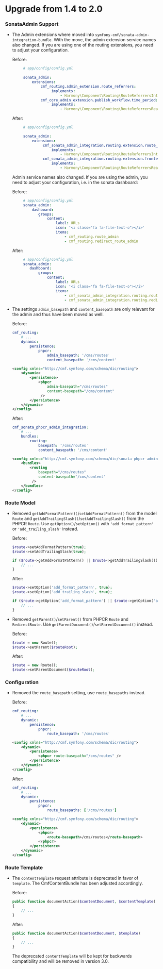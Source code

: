 # Upgrade from 1.4 to 2.0

### SonataAdmin Support

 * The Admin extensions where moved into `symfony-cmf/sonata-admin-integration-bundle`.
   With the move, the admin extension service names also changed. If you are using one of the routing extensions,
   you need to adjust your configuration.
   
   Before:
   
   ```yaml
        # app/config/config.yml
     
        sonata_admin:
            extensions:
                cmf_routing.admin_extension.route_referrers:
                     implements:
                         - Harmony\Component\Routing\RouteReferrersInterface
                cmf_core.admin_extension.publish_workflow.time_period:
                     implements:
                         - Harmony\Component\Routing\RouteReferrersReadInterface
   ```

   After:
       
   ```yaml
        # app/config/config.yml
                
        sonata_admin:
            extensions:
                 cmf_sonata_admin_integration.routing.extension.route_referrers:
                     implements:
                         - Harmony\Component\Routing\RouteReferrersInterface
                 cmf_sonata_admin_integration.routing.extension.frontend_link:
                     implements:
                         - Harmony\Component\Routing\RouteReferrersReadInterface
   ```
   Admin service names also changed. If you are using the admin, you need to adjust your configuration,
   i.e. in the sonata dashboard:
   
   Before:
   
   ```yaml
        # app/config/config.yml
        sonata_admin:
            dashboard:
               groups:
                   content:
                       label: URLs
                       icon: '<i class="fa fa-file-text-o"></i>'
                       items:
                           - cmf_routing.route_admin
                           - cmf_routing.redirect_route_admin
   ```

   After:
       
   ```yaml
        # app/config/config.yml
        sonata_admin:
           dashboard:
               groups:
                   content:
                       label: URLs
                       icon: '<i class="fa fa-file-text-o"></i>'
                       items:
                           - cmf_sonata_admin_integration.routing.route_admin
                           - cmf_sonata_admin_integration.routing.redirect_route_admin
   ```

 * The settings `admin_basepath` and `content_basepath` are only relevant for
   the admin and thus have been moved as well.

   Before:

   ```yaml
   cmf_routing:
       # ...
       dynamic:
           persistence:
               phpcr:
                   admin_basepath: '/cms/routes'
                   content_basepath: '/cms/content'
   ```
   ```xml
   <config xmlns="http://cmf.symfony.com/schema/dic/routing">
       <dynamic>
           <persistence>
               <phpcr
                   admin-basepath="/cms/routes"
                   content-basepath="/cms/content"
                />
           </persistence>
       </dynamic>
   </config>
   ```

   After:

   ```yaml
   cmf_sonata_phpcr_admin_integration:
       # ...
       bundles:
           routing:
               basepath: '/cms/routes'
               content_basepath: '/cms/content'
   ```
   ```xml
   <config xmlns="http://cmf.symfony.com/schema/dic/sonata-phpcr-admin-integration">
       <bundles>
           <routing
               basepath="/cms/routes"
               content-basepath="/cms/content"
            />
       </bundles>
   </config>
   ```

### Route Model

 * Removed `getAddFormatPattern()`/`setAddFormatPattern()` from the model
   `Route` and `getAddTrailingSlash()`/`setAddTrailingSlash()` from the PHPCR
   `Route`. Use `getOption()`/`setOption()` with `'add_format_pattern'` or
   `'add_trailing_slash'` instead.

   Before:

   ```php
   $route->setAddFormatPattern(true);
   $route->setAddTrailingSlash(true);

   if ($route->getAddFormatPattern() || $route->getAddTrailingSlash()) {
       // ...
   }
   ```

   After:

   ```php
   $route->setOption('add_format_pattern', true);
   $route->setOption('add_trailing_slash', true);

   if ($route->getOption('add_format_pattern') || $route->getOption('add_trailing_slash')) {
       // ...
   }
   ```

 * Removed `getParent()`/`setParent()` from PHPCR `Route` and `RedirectRoute`.
   Use `getParentDocument()`/`setParentDocument()` instead.

   Before:

   ```php
   $route = new Route();
   $route->setParent($routeRoot);
   ```

   After:

   ```php
   $route = new Route();
   $route->setParentDocument($routeRoot);
   ```

### Configuration

 * Removed the `route_basepath` setting, use `route_basepaths` instead.

   Before:

   ```yaml
   cmf_routing:
       # ...
       dynamic:
           persistence:
               phpcr:
                   route_basepath: '/cms/routes'
   ```
   ```xml
   <config xmlns="http://cmf.symfony.com/schema/dic/routing">
       <dynamic>
           <persistence>
               <phpcr route-basepath="/cms/routes" />
           </persistence>
       </dynamic>
   </config>
   ```

   After:

   ```yaml
   cmf_routing:
       # ...
       dynamic:
           persistence:
               phpcr:
                   route_basepaths: ['/cms/routes']
   ```
   ```xml
   <config xmlns="http://cmf.symfony.com/schema/dic/routing">
       <dynamic>
           <persistence>
               <phpcr>
                   <route-basepath>/cms/routes</route-basepath>
               </phpcr>
           </persistence>
       </dynamic>
   </config>
   ```

### Route Template

 * The `contentTemplate` request attribute is deprecated in favor of
   `template`. The CmfContentBundle has been adjusted accordingly.

   Before:

   ```php
   public function documentAction($contentDocument, $contentTemplate)
   {
       // ...
   }
   ```

   After:

   ```php
   public function documentAction($contentDocument, $template)
   {
       // ...
   }
   ```
   
   The deprecated `contentTemplate` will be kept for backwards compatibility
   and will be removed in version 3.0.

